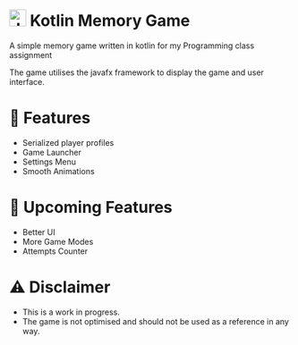 # <img src="https://upload.wikimedia.org/wikipedia/commons/thumb/3/37/Kotlin_Icon_2021.svg/1024px-Kotlin_Icon_2021.svg.png" alt="drawing" width="30"/> Kotlin Memory Game

A simple memory game written in kotlin for my Programming class assignment

The game utilises the javafx framework to display the game and user interface.

# 🐘 Features

* Serialized player profiles
* Game Launcher
* Settings Menu
* Smooth Animations

# 🎉 Upcoming Features

* Better UI
* More Game Modes
* Attempts Counter

# ⚠️ Disclaimer

* This is a work in progress.
* The game is not optimised and should not be used as a reference in any way.
